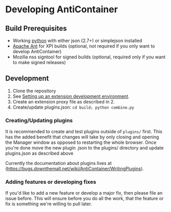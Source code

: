 # Developing AntiContainer

## Build Prerequisites

* Working [python](http://python.org/) with either json (2.7+) or simplejson installed
* [Apache Ant](http://ant.apache.org/) for XPI builds (optional, not required if you only want to develop AntiContainer)
* Mozilla nss signtool for signed builds (optional, required only if you want to make signed releases)

## Development

1. Clone the repository
2. See [Setting up an extension development environment](https://developer.mozilla.org/en/Setting_up_extension_development_environment).
3. Create an extension proxy file as described in 2.
4. Create/update plugins.json: `cd build; python combine.py`

### Creating/Updating plugins
It is recommended to create and test plugins outside of `plugins/` first. This has the added benefit that changes will take by only closing and opening the Manager window as opposed to restarting the whole browser.
Once you're done move the new plugin .json to the plugins/ directory and update plugins.json as described above

Currently the documentation about plugins lives at (https://bugs.downthemall.net/wiki/AntiContainer/WritingPlugins).

### Adding features or developing fixes
If you'd like to add a new feature or develop a major fix, then please file an issue before.
This will ensure before you do all the work, that the feature or fix is something we're willing to pull later.
